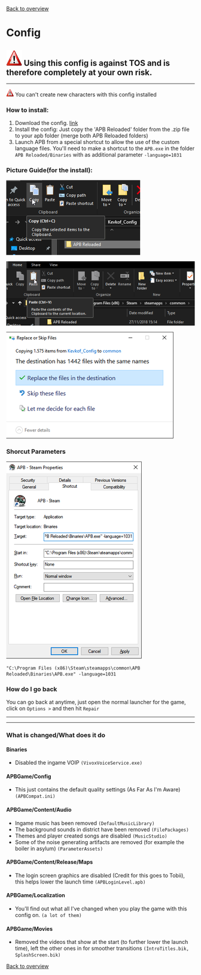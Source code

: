 [Back to overview](../README.md)

# Config

## <img src="../Images/warning.png" alt="warning" height="42" width="42">  Using this config is against TOS and is therefore completely at your own risk.

------
  
<img src="../Images/warning.png" alt="warning" height="20" width="20">  You can't create new characters with this config installed

### How to install: 

1. Download the config. [link](Kevkof_Config.zip)
2. Install the config: Just copy the 'APB Reloaded' folder from the .zip file to your apb folder (merge both APB Reloaded folders)
3. Launch APB from a special shortcut to allow the use of the custom language files. You'll need to make a shortcut to the `APB.exe` in the folder `APB Reloaded/Binaries` with as additional parameter `-language=1031`

### Picture Guide(for the install):

![Step 1](../img/install_1.png)

![Step 2](../img/install_2.png)

![Step 3](../img/install_3.png)

### Shorcut Parameters

![Shortcut](../img/shortcut.png)

```
"C:\Program Files (x86)\Steam\steamapps\common\APB Reloaded\Binaries\APB.exe" -language=1031
```

### How do I go back

You can go back at anytime, just open the normal launcher for the game, click on `Options >` and then hit `Repair`

------
------

### What is changed/What does it do

#### Binaries

- Disabled the ingame VOIP  `(VivoxVoiceService.exe)`

#### APBGame/Config

- This just contains the default quality settings (As Far As I'm Aware) `(APBCompat.ini)`

#### APBGame/Content/Audio

- Ingame music has been removed `(DefaultMusicLibrary)`
- The background sounds in district have been removed `(FilePackages)`
- Themes and player created songs are disabled `(MusicStudio)`
- Some of the noise generating artifacts are removed (for example the boiler in asylum) `(ParameterAssets)`

#### APBGame/Content/Release/Maps

- The login screen graphics are disabled (Credit for this goes to Tobii), this helps lower the launch time `(APBLoginLevel.apb)`

#### APBGame/Localization

- You'll find out what all I've changed when you play the game with this config on. `(a lot of them)`

#### APBGame/Movies

- Removed the videos that show at the start (to further lower the launch time), left the other ones in for smoother transitions `(ÌntroTitles.bik, SplashScreen.bik)`

[Back to overview](../README.md)
